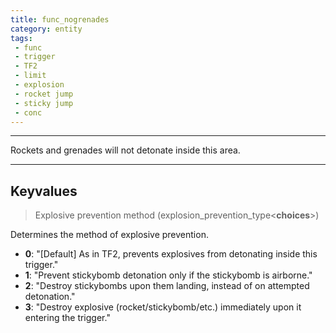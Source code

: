 ```yaml
---
title: func_nogrenades
category: entity
tags:
 - func
 - trigger
 - TF2 
 - limit
 - explosion
 - rocket jump
 - sticky jump
 - conc
---
```


----
Rockets and grenades will not detonate inside this area.

---
## Keyvalues

> Explosive prevention method (explosion_prevention_type&lt;**choices**&gt;)

Determines the method of explosive prevention.

 - **0**: "[Default] As in TF2, prevents explosives from detonating inside this trigger."
 - **1**: "Prevent stickybomb detonation only if the stickybomb is airborne."
 - **2**: "Destroy stickybombs upon them landing, instead of on attempted detonation."
 - **3**: "Destroy explosive (rocket/stickybomb/etc.) immediately upon it entering the trigger."
